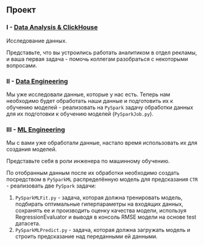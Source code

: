 ## Проект

### I - [Data Analysis & ClickHouse](1_DA_ClickHouse/)
Исследование данных. 

Представьте, что вы устроились работать аналитиком в отдел рекламы, и ваша первая задача - 
помочь коллегам разобраться с некоторыми вопросами.

### II - [Data Engineering](2_Data_Engineering)

Мы уже исследовали данные, которые у нас есть. Теперь нам необходимо будет обработать наши данные и подготовить их к обучению моделей - 
реализовать на `PySpark` задачу обработки данных для их подготовки к обучению моделей (`PySparkJob.py`).

### III - [ML Engineering](3_ML_Engineering)

Мы с вами уже обработали данные, настало время использовать их для создания моделей.

Представьте себя в роли инженера по машинному обучению.

По отобранным данным после их обработки необходимо создать посредством в `PySparkML` распределённую модель для предсказания `CTR` - 
реализовать две `PySpark` задачи:
1. `PySparkMLFit.py` - задача, которая должна тренировать модель, подбирать оптимальные гиперпараметры на входящих данных, 
сохранять ее и производить оценку качества модели, используя RegressionEvaluator и выводя в консоль RMSE модели на основе test датасета.
2. `PySparkMLPredict.py` - задача, которая должна загружать модель и строить предсказание над переданными ей данными.
